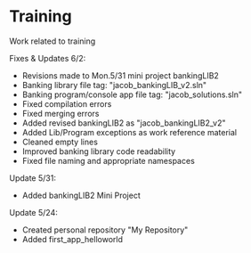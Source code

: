# Training
Work related to training

Fixes & Updates 6/2:
- Revisions made to Mon.5/31 mini project bankingLIB2
- Banking library file tag: "jacob_bankingLIB_v2.sln"
- Banking program/console app file tag: "jacob_solutions.sln"
- Fixed compilation errors
- Fixed merging errors
- Added revised bankingLIB2 as "jacob_bankingLIB2_v2"
- Added Lib/Program exceptions as work reference material
- Cleaned empty lines
- Improved banking library code readability
- Fixed file naming and appropriate namespaces

Update 5/31:
- Added bankingLIB2 Mini Project

Update 5/24:
- Created personal repository "My Repository"
- Added first_app_helloworld
